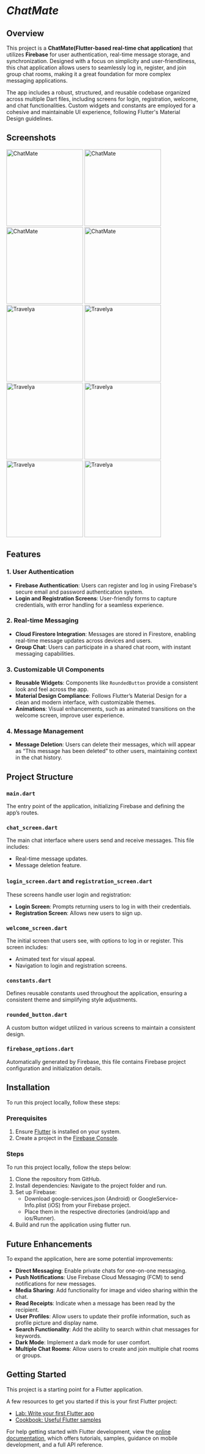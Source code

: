 # *******ChatMate*******

## Overview

This project is a **ChatMate(Flutter-based real-time chat application)** that utilizes **Firebase** for user authentication, real-time message storage, and synchronization. Designed with a focus on simplicity and user-friendliness, this chat application allows users to seamlessly log in, register, and join group chat rooms, making it a great foundation for more complex messaging applications. 

The app includes a robust, structured, and reusable codebase organized across multiple Dart files, including screens for login, registration, welcome, and chat functionalities. Custom widgets and constants are employed for a cohesive and maintainable UI experience, following Flutter's Material Design guidelines.

## Screenshots

<p float="left">
  <img src="screenshots/screenshot1.jpg" alt="ChatMate" width="200" />
  <img src="screenshots/screenshot2.jpg" alt="ChatMate" width="200" />
  <img src="screenshots/screenshot3.jpg" alt="ChatMate" width="200" />
  <img src="screenshots/screenshot4.jpg" alt="ChatMate" width="200" />
  <img src="screenshots/screenshot5.jpg" alt="Travelya" width="200" />
  <img src="screenshots/screenshot6.jpg" alt="Travelya" width="200" />
  <img src="screenshots/screenshot7.jpg" alt="Travelya" width="200" />
  <img src="screenshots/screenshot8.jpg" alt="Travelya" width="200" />
  <img src="screenshots/screenshot9.jpg" alt="Travelya" width="200" />
  <img src="screenshots/screenshot10.jpg" alt="Travelya" width="200" />
</p>

## Features

### 1. **User Authentication**  
   - **Firebase Authentication**: Users can register and log in using Firebase's secure email and password authentication system.
   - **Login and Registration Screens**: User-friendly forms to capture credentials, with error handling for a seamless experience.

### 2. **Real-time Messaging**
   - **Cloud Firestore Integration**: Messages are stored in Firestore, enabling real-time message updates across devices and users.
   - **Group Chat**: Users can participate in a shared chat room, with instant messaging capabilities.

### 3. **Customizable UI Components**
   - **Reusable Widgets**: Components like `RoundedButton` provide a consistent look and feel across the app.
   - **Material Design Compliance**: Follows Flutter’s Material Design for a clean and modern interface, with customizable themes.
   - **Animations**: Visual enhancements, such as animated transitions on the welcome screen, improve user experience.

### 4. **Message Management**  
   - **Message Deletion**: Users can delete their messages, which will appear as “This message has been deleted” to other users, maintaining context in the chat history.

## Project Structure

### `main.dart`
The entry point of the application, initializing Firebase and defining the app’s routes.

### `chat_screen.dart`
The main chat interface where users send and receive messages. This file includes:
   - Real-time message updates.
   - Message deletion feature.

### `login_screen.dart` and `registration_screen.dart`
These screens handle user login and registration:
   - **Login Screen**: Prompts returning users to log in with their credentials.
   - **Registration Screen**: Allows new users to sign up.

### `welcome_screen.dart`
The initial screen that users see, with options to log in or register. This screen includes:
   - Animated text for visual appeal.
   - Navigation to login and registration screens.

### `constants.dart`
Defines reusable constants used throughout the application, ensuring a consistent theme and simplifying style adjustments.

### `rounded_button.dart`
A custom button widget utilized in various screens to maintain a consistent design.

### `firebase_options.dart`
Automatically generated by Firebase, this file contains Firebase project configuration and initialization details.

## Installation

To run this project locally, follow these steps:

### Prerequisites
1. Ensure [Flutter](https://flutter.dev/docs/get-started/install) is installed on your system.
2. Create a project in the [Firebase Console](https://firebase.google.com/).

### Steps

To run this project locally, follow the steps below:
1. Clone the repository from GitHub.
2. Install dependencies: Navigate to the project folder and run.
3. Set up Firebase:
   - Download google-services.json (Android) or GoogleService-Info.plist (iOS) from your Firebase project.
   - Place them in the respective directories (android/app and ios/Runner).
4. Build and run the application using flutter run.

## Future Enhancements

To expand the application, here are some potential improvements:

- **Direct Messaging**: Enable private chats for one-on-one messaging.
- **Push Notifications**: Use Firebase Cloud Messaging (FCM) to send notifications for new messages.
- **Media Sharing**: Add functionality for image and video sharing within the chat.
- **Read Receipts**: Indicate when a message has been read by the recipient.
- **User Profiles**: Allow users to update their profile information, such as profile picture and display name.
- **Search Functionality**: Add the ability to search within chat messages for keywords.
- **Dark Mode**: Implement a dark mode for user comfort.
- **Multiple Chat Rooms**: Allow users to create and join multiple chat rooms or groups.


## Getting Started

This project is a starting point for a Flutter application.

A few resources to get you started if this is your first Flutter project:

- [Lab: Write your first Flutter app](https://docs.flutter.dev/get-started/codelab)
- [Cookbook: Useful Flutter samples](https://docs.flutter.dev/cookbook)

For help getting started with Flutter development, view the
[online documentation](https://docs.flutter.dev/), which offers tutorials,
samples, guidance on mobile development, and a full API reference.
